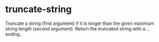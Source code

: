 # truncate-string
Truncate a string (first argument) if it is longer than the given maximum string length (second argument). Return the truncated string with a ... ending.
